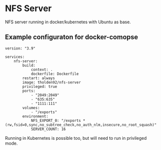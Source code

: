 # NFS Server

NFS server running in docker/kubernetes with Ubuntu as base.

## Example configuraton for docker-comopse

```
version: "3.9"

services:
    nfs-server:
        build:
            context: .
            dockerfile: Dockerfile
        restart: always
        image: tholden92/nfs-server
        privileged: true
        ports:
            - "2049:2049"
            - "635:635"
            - "1111:111"
        volumes:
            - "/exports"
        environment:
            NFS_EXPORT_0: "/exports *(rw,fsid=0,sync,no_subtree_check,no_auth_nlm,insecure,no_root_squash)"
            SERVER_COUNT: 16
```

Running in Kubernetes is possible too, but will need to run in privileged mode.
